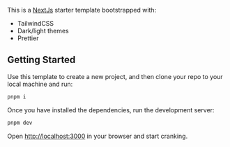 This is a [NextJs](https://nextjs.org/) starter template bootstrapped with:

- TailwindCSS
- Dark/light themes
- Prettier

## Getting Started

Use this template to create a new project, and then clone your repo to your
local machine and run:

```bash
pnpm i
```

Once you have installed the dependencies, run the development server:

```bash
pnpm dev
```

Open [http://localhost:3000](http://localhost:3000) in your browser and start
cranking.
